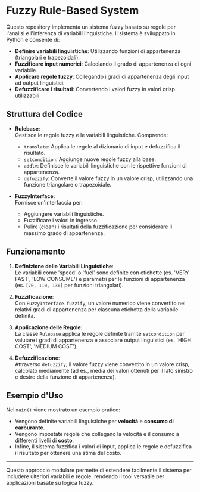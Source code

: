 # Fuzzy Rule-Based System

Questo repository implementa un sistema fuzzy basato su regole per l'analisi e l'inferenza di variabili linguistiche. Il sistema è sviluppato in Python e consente di:

- **Definire variabili linguistiche**: Utilizzando funzioni di appartenenza (triangolari e trapezoidali).
- **Fuzzificare input numerici**: Calcolando il grado di appartenenza di ogni variabile.
- **Applicare regole fuzzy**: Collegando i gradi di appartenenza degli input ad output linguistici.
- **Defuzzificare i risultati**: Convertendo i valori fuzzy in valori crisp utilizzabili.

## Struttura del Codice

- **Rulebase**:  
  Gestisce le regole fuzzy e le variabili linguistiche. Comprende:
  - `translate`: Applica le regole al dizionario di input e defuzzifica il risultato.
  - `setcondition`: Aggiunge nuove regole fuzzy alla base.
  - `addlv`: Definisce le variabili linguistiche con le rispettive funzioni di appartenenza.
  - `defuzzify`: Converte il valore fuzzy in un valore crisp, utilizzando una funzione triangolare o trapezoidale.

- **FuzzyInterface**:  
  Fornisce un'interfaccia per:
  - Aggiungere variabili linguistiche.
  - Fuzzificare i valori in ingresso.
  - Pulire (clean) i risultati della fuzzificazione per considerare il massimo grado di appartenenza.

## Funzionamento

1. **Definizione delle Variabili Linguistiche**:  
   Le variabili come 'speed' o 'fuel' sono definite con etichette (es. 'VERY FAST', 'LOW CONSUME') e parametri per le funzioni di appartenenza (es. `[70, 110, 130]` per funzioni triangolari).

2. **Fuzzificazione**:  
   Con `FuzzyInterface.fuzzify`, un valore numerico viene convertito nei relativi gradi di appartenenza per ciascuna etichetta della variabile definita.

3. **Applicazione delle Regole**:  
   La classe `Rulebase` applica le regole definite tramite `setcondition` per valutare i gradi di appartenenza e associare output linguistici (es. 'HIGH COST', 'MEDIUM COST').

4. **Defuzzificazione**:  
   Attraverso `defuzzify`, il valore fuzzy viene convertito in un valore crisp, calcolato mediamente (ad es., media dei valori ottenuti per il lato sinistro e destro della funzione di appartenenza).

## Esempio d'Uso

Nel `main()` viene mostrato un esempio pratico:
- Vengono definite variabili linguistiche per **velocità** e **consumo di carburante**.
- Vengono impostate regole che collegano la velocità e il consumo a differenti livelli di **costo**.
- Infine, il sistema fuzzifica i valori di input, applica le regole e defuzzifica il risultato per ottenere una stima del costo.

---

Questo approccio modulare permette di estendere facilmente il sistema per includere ulteriori variabili e regole, rendendo il tool versatile per applicazioni basate su logica fuzzy.
